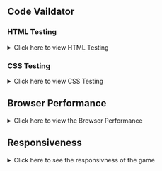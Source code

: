 ## Code Vaildator 

### HTML Testing
<details>
<summary> Click here to view HTML Testing</summary>

| Page               | Errors                | Changes Made              |
|--------------------|--------------------------------|-------------------------------|
| HTML  | ![Before](assets/images/testing/html-before.png) | ![After](assets/images/testing/html-after.png)    |

</details>

### CSS Testing

<details>
<summary> Click here to view CSS Testing</summary>

| Page                      | Errors                | Changes Made                 |
|---------------------------|--------------------------------|--------------------------------|
| CSS | ![Before](assets/images/testing/css-before.png) | ![After](assets/images/testing/css-after.png)  |

</details>

## Browser Performance
<details>

<summary>Click here to view the Browser Performance</summary>

| Browser        | Screenshots                          |
|----------------|------------------------------------|
| Google Chrome  | ![Google Chrome](assets/images/testing/chrome.png)       |
| Mozilla Firefox| ![Mozilla Firefox](assets/images/testing/firefox.png)    |
| Brave          | ![Brave](assets/images/testing/brave.png)                 |
| Microsoft Edge | ![Microsoft Edge](assets/images/testing/ms.png)        |

</details>

## Responsiveness 

<details>
<summary> Click here to see the responsivness of the game </summary>

| Device  | Screenshot |
|---------|------------|
| Mobile  | ![Mobile Screenshot]() |
| Tablet  | ![Tablet Screenshot]() |
| Laptop  | ![Laptop Screenshot]() |
</details>